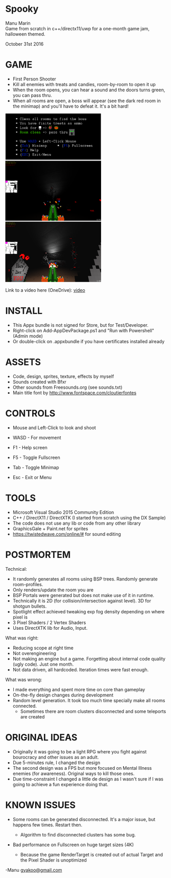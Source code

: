 
Spooky 
=======
Manu Marin<br/>
Game from scratch in c++/directx11/uwp for a one-month game jam, halloween themed.

October 31st 2016

GAME
====
* First Person Shooter
* Kill all enemies with treats and candies, room-by-room to open it up
* When the room opens, you can hear a sound and the doors turns green, you can pass thru.
* When all rooms are open, a boss will appear (see the dark red room in the minimap) and 
	you'll have to defeat it. It's a bit hard!

<img src="Assets/sprites/help.png" width="300px"/>

<img src="Media/16_Oct_screenshot_01.png" width="300px"/>

<img src="Media/16_Oct_screenshot_02.png" width="300px"/>

Link to a video here (OneDrive): <a href="https://1drv.ms/v/s!AqR438sIm84LgTush8RGbR0C9jQQ">video</a>
    
INSTALL
=======
* This Appx bundle is not signed for Store, but for Test/Developer.
* Right-click on Add-AppDevPackage.ps1 and "Run with Powershell" (Admin mode)
* Or double-click on .appxbundle if you have certificates installed already
	
ASSETS
======
- Code, design, sprites, texture, effects by myself
- Sounds created with Bfxr
- Other sounds from Freesounds.org (see sounds.txt)
- Main title font by http://www.fontspace.com/cloutierfontes

CONTROLS
========
* Mouse and Left-Click to look and shoot
* WASD 	- For movement

* F1 	- Help screen
* F5 	- Toggle Fullscreen
* Tab 	- Toggle Minimap
* Esc 	- Exit or Menu

TOOLS
=====
* Microsoft Visual Studio 2015 Community Edition
* C++ / DirectX11 / DirectXTK (I started from scratch using the DX Sample)
* The code does not use any lib or code from any other library
* GraphicsGale + Paint.net for sprites
* https://twistedwave.com/online/# for sound editing

POSTMORTEM
==========
Technical:
- It randomly generates all rooms using BSP trees. Randomly generate room-profiles.
- Only renders/update the room you are
- BSP Portals were generated but does not make use of it in runtime.
- Technically it is 2D (for collision/intersection against level). 3D for shotgun bullets. 
- Spotlight effect achieved tweaking exp fog density depending on where pixel is
- 3 Pixel Shaders / 2 Vertex Shaders
- Uses DirectXTK lib for Audio, Input.

What was right:
- Reducing scope at right time
- Not overengineering
- Not making an engine but a game. Forgetting about internal code quality (ugly code). Just one month.
- Not data driven, all hardcoded. Iteration times were fast enough.

What was wrong:
- I made everything and spent more time on core than gameplay
- On-the-fly design changes during development
- Random level generation. It took too much time specially make all rooms connected.
	- Sometimes there are room clusters disconnected and some teleports are created

ORIGINAL IDEAS
==============
* Originally it was going to be a light RPG where you fight against bourocracy and other issues as an adult.
* Due 5-minutes rule, I changed the design
* The second design was a FPS but more focused on Mental Illness enemies (for awareness). Original ways to kill those ones.
* Due time-constraint I changed a little de design as I wasn't sure if I was going to achieve a fun experience doing that.

KNOWN ISSUES
============
- Some rooms can be generated disconnected. It's a major issue, but happens few times. Restart then.
	- Algorithm to find disconnected clusters has some bug.
	
- Bad performance on Fullscreen on huge target sizes (4K)
	- Because the game RenderTarget is created out of actual Target and the Pixel Shader is unoptimized

	
-Manu
gyakoo@gmail.com
